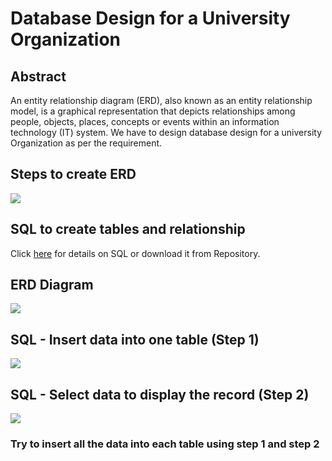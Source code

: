# Database Design for a University Organization

## Abstract
An entity relationship diagram (ERD), also known as an entity relationship model, is a graphical representation that depicts relationships among people, objects, places, concepts or events within an information technology (IT) system. We have to design database design for a university Organization as per the requirement.

## Steps to create ERD 
![](https://github.com/Pramodgopinathan/entity-relationship-diagram/blob/main/ERD%20STEPS.PNG)

## SQL to create tables and relationship
Click [here](https://github.com/Pramodgopinathan/entity-relationship-diagram/blob/fc8cf262f317012b18b34b586499d45007d941f1/CREATE%20TABLE#L4) for details on SQL or download it from Repository.

## ERD Diagram
![](https://github.com/Pramodgopinathan/entity-relationship-diagram/blob/main/ERD.PNG)

## SQL - Insert data into one table (Step 1)
![](https://github.com/Pramodgopinathan/SQL-entity_relationship_diagram/blob/main/INSERT.PNG)

## SQL - Select data to display the record (Step 2)
![](https://github.com/Pramodgopinathan/SQL-entity_relationship_diagram/blob/main/SELECT.PNG)

### Try to insert all the data into each table using step 1 and step 2
